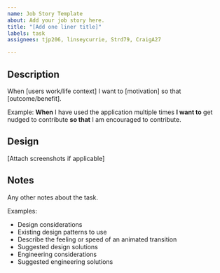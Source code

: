 ```yaml
---
name: Job Story Template
about: Add your job story here.
title: "[Add one liner title]"
labels: task
assignees: tjp206, linseycurrie, Strd79, CraigA27

---
```


## Description
When [users work/life context] 
I want to [motivation] 
so that [outcome/benefit].

Example:
**When** I have used the application multiple times
**I want to** get nudged to contribute
**so that** I am encouraged to contribute.

## Design
[Attach screenshots if applicable]

## Notes
Any other notes about the task.

Examples:
- Design considerations
- Existing design patterns to use
- Describe the feeling or speed of an animated transition
- Suggested design solutions
- Engineering considerations
- Suggested engineering solutions

